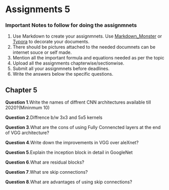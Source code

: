 ﻿# Assignments 5

### Important Notes to follow for doing the assignmnets

1. Use Markdown to create your assignmnets. Use <a href="https://markdownmonster.west-wind.com/" target="_blank">Markdown_Monster</a> or <a href="https://typora.io/" target="_blank">Typora</a> to decorate your documents. 
2. There should be pictures attached to the needed documnets can be internet souce or self made.
3. Mention all the important formula and equations needed as per the topic
4. Upload all the assignments chapterwise/sectionwise.
5. Submit all your assignmnets before deadlines.
6. Write the answers below the specific questions.


## Chapter 5

**Question 1**.Write the names of diffrent CNN architectures available till 2020?(Mininmum 10)

**Question 2**.Diffrence b/w 3x3 and 5x5 kernels

**Question 3**.What are the cons of using Fully Connencted layers at the end of VGG architecture?

**Question 4**.Write down the improvements in VGG over aleXnet?

**Question 5**.Explain the inception block in detail in GoogleNet

**Question 6**.What are residual blocks?

**Question 7**.What sre skip connections?

**Question 8**.What are advantages of using skip connections?